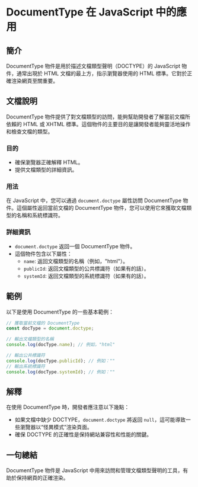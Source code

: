 <!--
Meta Description: # DocumentType 在 JavaScript 中的應用 ## 簡介 DocumentType 物件是用於描述文檔類型聲明（DOCTYPE）的 JavaScript 物件，通常出現於 HTML 文檔的最上方，指示瀏覽器使用的 HTML 標準。它對於正確渲染網頁至關重要。 ## 文檔說明 Do...
Meta Keywords: doctype, documenttype, html, javascript, document
-->

# DocumentType 在 JavaScript 中的應用

## 簡介
DocumentType 物件是用於描述文檔類型聲明（DOCTYPE）的 JavaScript 物件，通常出現於 HTML 文檔的最上方，指示瀏覽器使用的 HTML 標準。它對於正確渲染網頁至關重要。

## 文檔說明
DocumentType 物件提供了對文檔類型的訪問，能夠幫助開發者了解當前文檔所依賴的 HTML 或 XHTML 標準。這個物件的主要目的是讓開發者能夠靈活地操作和檢查文檔的類型。

### 目的
- 確保瀏覽器正確解釋 HTML。
- 提供文檔類型的詳細資訊。

### 用法
在 JavaScript 中，您可以通過 `document.doctype` 屬性訪問 DocumentType 物件。這個屬性返回當前文檔的 DocumentType 物件，您可以使用它來獲取文檔類型的名稱和系統標識符。

### 詳細資訊
- `document.doctype` 返回一個 DocumentType 物件。
- 這個物件包含以下屬性：
  - `name`: 返回文檔類型的名稱（例如，"html"）。
  - `publicId`: 返回文檔類型的公共標識符（如果有的話）。
  - `systemId`: 返回文檔類型的系統標識符（如果有的話）。

## 範例
以下是使用 DocumentType 的一些基本範例：

```javascript
// 獲取當前文檔的 DocumentType
const docType = document.doctype;

// 輸出文檔類型的名稱
console.log(docType.name); // 例如，"html"

// 輸出公共標識符
console.log(docType.publicId); // 例如：""
// 輸出系統標識符
console.log(docType.systemId); // 例如：""
```

## 解釋
在使用 DocumentType 時，開發者應注意以下幾點：
- 如果文檔中缺少 DOCTYPE，`document.doctype` 將返回 `null`，這可能導致一些瀏覽器以“怪異模式”渲染頁面。
- 確保 DOCTYPE 的正確性是保持網站兼容性和性能的關鍵。

## 一句總結
DocumentType 物件是 JavaScript 中用來訪問和管理文檔類型聲明的工具，有助於保持網頁的正確渲染。